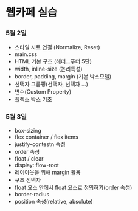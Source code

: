 # 웹카페 실습

### 5월 2일

- 스타일 시트 연결 (Normalize, Reset)
- main.css
- HTML 기본 구조 (헤더...푸터 5단)
- width, inline-size (논리특성)
- border, padding, margin (기본 박스모델)
- 선택자 그룹핑(선택자, 선택자 ...)
- 변수(Custom Property)
- 플렉스 박스 기초


### 5월 3일
- box-sizing
- flex container / flex items
- justify-contestn 속성
- order 속성
- float / clear
- display: flow-root
- 레이아웃을 위해 margin 활용
- 구조 선택자
- float 요소 안에서 float 요소로 정의하기(order 속성)
- border-radius
- position 속성(relative, absolute)